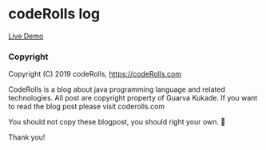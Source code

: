 # codeRolls log

[Live Demo](https://coderolls.com)


### Copyright

Copyright (C) 2019 codeRolls, https://codeRolls.com

CodeRolls is a blog about java programming language and related technologies. All post are copyright property of Guarva Kukade. If you want to read the blog post please visit coderolls.com

You should not copy these blogpost, you should right your own. 🙂

Thank you!
